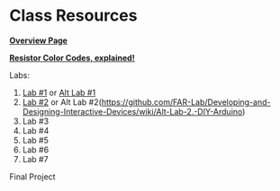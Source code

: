 # Class Resources

**[Overview Page](https://github.com/FAR-Lab/Developing-and-Designing-Interactive-Devices/wiki)**

**[Resistor Color Codes, explained!](https://www.electronics-tutorials.ws/resistor/res_2.html)**

Labs:
1. [Lab #1](https://github.com/FAR-Lab/Developing-and-Designing-Interactive-Devices/wiki/Lab-01) or [Alt Lab #1](https://github.com/FAR-Lab/Developing-and-Designing-Interactive-Devices/wiki/Alt-Lab-1.-Arduino-Deep-Dive)
1. [Lab #2](https://github.com/FAR-Lab/Developing-and-Designing-Interactive-Devices/wiki/Lab-01)  or Alt Lab #2(https://github.com/FAR-Lab/Developing-and-Designing-Interactive-Devices/wiki/Alt-Lab-2.-DIY-Arduino)
1. Lab #3
1. Lab #4
1. Lab #5
1. Lab #6
1. Lab #7

Final Project